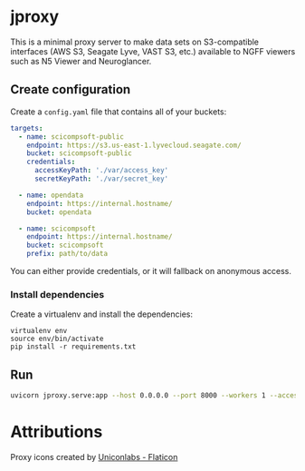 # jproxy

This is a minimal proxy server to make data sets on S3-compatible interfaces (AWS S3, Seagate Lyve, VAST S3, etc.) available to NGFF viewers such as N5 Viewer and Neuroglancer.

## Create configuration

Create a `config.yaml` file that contains all of your buckets:

```yaml
targets:
  - name: scicompsoft-public
    endpoint: https://s3.us-east-1.lyvecloud.seagate.com/
    bucket: scicompsoft-public
    credentials:
      accessKeyPath: './var/access_key'
      secretKeyPath: './var/secret_key'

  - name: opendata
    endpoint: https://internal.hostname/
    bucket: opendata

  - name: scicompsoft
    endpoint: https://internal.hostname/
    bucket: scicompsoft
    prefix: path/to/data
```

You can either provide credentials, or it will fallback on anonymous access.


### Install dependencies

Create a virtualenv and install the dependencies:

    virtualenv env
    source env/bin/activate
    pip install -r requirements.txt


## Run

```bash
uvicorn jproxy.serve:app --host 0.0.0.0 --port 8000 --workers 1 --access-log --ssl-keyfile /opt/tls/cert.key --ssl-certfile /opt/tls/cert.crt --reload
```

# Attributions

Proxy icons created by <a href="https://www.flaticon.com/free-icons/proxy" title="proxy icons">Uniconlabs - Flaticon</a>
